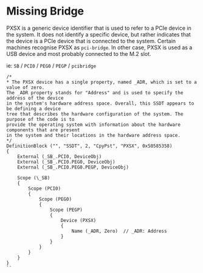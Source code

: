 # Missing Bridge

PXSX is a generic device identifier that is used to refer to a PCIe device in the system. It does not identify a specific device, but rather indicates that the device is a PCIe device that is connected to the system. Certain machines recognise PXSX as `pci-bridge`. In other case, PXSX is used as a USB device and most probably connected to the M.2 slot. 

ie: `SB` / `PCI0` / `PEG0` / `PEGP` / `pcibridge`

```asl
/*
* The PXSX device has a single property, named _ADR, which is set to a value of zero. 
The _ADR property stands for "Address" and is used to specify the address of the device 
in the system's hardware address space. Overall, this SSDT appears to be defining a device 
tree that describes the hardware configuration of the system. The purpose of the code is to 
provide the operating system with information about the hardware components that are present
in the system and their locations in the hardware address space.
*/
DefinitionBlock ("", "SSDT", 2, "CpyPst", "PXSX", 0x50585358)
{
    External (_SB_.PCI0, DeviceObj)
    External (_SB_.PCI0.PEG0, DeviceObj)
    External (_SB_.PCI0.PEG0.PEGP, DeviceObj)

    Scope (\_SB)
    {
        Scope (PCI0)
        {
            Scope (PEG0)
            {
                Scope (PEGP)
                {
                    Device (PXSX)
                    {
                        Name (_ADR, Zero)  // _ADR: Address
                    }
                }
            }
        }
    }
}
``
